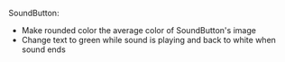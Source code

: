 SoundButton:

- Make rounded color the average color of SoundButton's image
- Change text to green while sound is playing and back to white when sound ends
